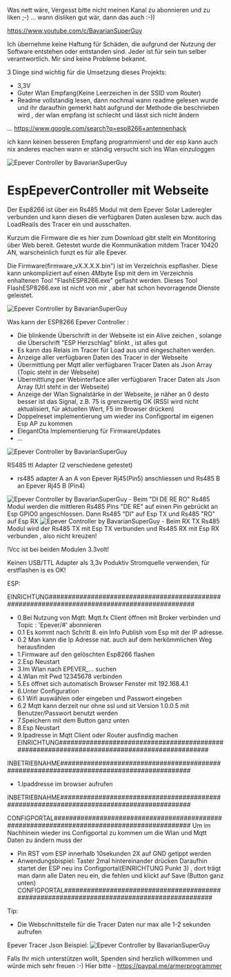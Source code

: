 Was nett wäre, Vergesst bitte nicht meinen Kanal zu abonnieren und zu liken ;-) ... wann disliken gut wär, dann das auch :-))

https://www.youtube.com/c/BavarianSuperGuy


Ich übernehme keine Haftung für Schäden, die aufgrund der Nutzung 
der Software entstehen oder entstanden sind. 
Jeder ist für sein tun selber verantwortlich.
Mir sind keine Probleme bekannt.

3 Dinge sind wichtig für die Umsetzung dieses Projekts:
- 3,3V
- Guter Wlan Empfang(Keine Leerzeichen in der SSID vom Router)
- Readme vollstandig lesen, dann nochmal
wann readme gelesen wurde und ihr daraufhin gemerkt habt
aufgrund der Methode die beschrieben wird ,
der wlan empfang ist schlecht und lässt sich nicht ändern

... https://www.google.com/search?q=esp8266+antennenhack

ich kann keinen besseren Empfang programmiern!
und der esp kann auch nix anderes machen 
wann er ständig versucht sich  ins Wlan einzuloggen





<img src="Tracer10420an.png" alt="Epever Controller by BavarianSuperGuy"/>

# EspEpeverController mit Webseite 
Der Esp8266 ist über ein Rs485 Modul mit dem Epever Solar Laderegler verbunden und kann diesen die verfügbaren Daten auslesen bzw. auch das LoadReails des Tracer ein und ausschalten. 

Kurzum die Firmware die es hier zum Download gibt stellt ein Montitoring über Web bereit.
Getestet wurde die Kommunikation mitdem Tracer 10420 AN, warscheinlich funzt es für alle Epever.

Die Firmware(firmware_vX.X.X.X.bin") ist im Verzeichnis espflasher.
Diese kann unkompliziert auf einen 4Mbyte Esp mit dem im Verzeichnis enhaltenen
Tool "FlashESP8266.exe" geflasht werden. 
Dieses Tool FlashESP8266.exe ist nicht von mir , aber hat schon hevorragende Dienste geleistet.

<img src="WebSeite-Epever Controller.png" alt="Epever Controller by BavarianSuperGuy"/>

Was kann der ESP8266 Epever Controller :



- Die blinkende Überschrift in der Webseite ist ein Alive zeichen , solange die Überschrift "ESP Herzschlag" blinkt , ist alles gut
- Es kann das Relais im Tracer für Load aus und eingeschalten werden.
- Anzeige aller verfügbaren Daten des Tracer in der Webseite
- Übermittlung per Mqtt aller verfügbaren Tracer Daten als Json Array  (Topic steht in der Webseite)
- Übermittlung per Webinterface  aller verfügbaren Tracer Daten als Json Array (Url steht in der Webseite)
- Anzeige der Wlan Signalstärke in der Webseite, je näher an 0 desto besser ist das Signal, z.B. 75 is grenzwertig OK 
(RSSI wird nicht aktualisiert, für aktuellen Wert, F5 im Browser drücken)
- Doppelreset implementierung um wieder ins Configportal im eigenen Esp AP zu kommen
- ElegantOta Implementierung für FirmwareUpdates
- ...



<img src="Tracer_Rj45_Rs485.png" alt="Epever Controller by BavarianSuperGuy"/>

RS485 ttl Adapter (2 verschiedene getestet)
- rs485 adapter A an A von Epever Rj45(Pin5) anschliessen und Rs485 B an  Epever Rj45 B (Pin4)

<img src="rs485.png" alt="Epever Controller by BavarianSuperGuy"/>
- Beim "DI DE RE RO" Rs485 Modul
werden die mittleren Rs485 Pins "DE RE" auf einen Pin gebrückt an Esp GPIO0 angeschlossen.
Dann Rs485 "DI" auf Esp TX  und Rs485 "RO" auf Esp RX 

<img src="rs485_2 .png" alt="Epever Controller by BavarianSuperGuy"/>
- Beim RX TX Rs485 Modul
wird der Rs485 TX mit Esp TX verbunden und Rs485 RX mit Esp RX verbunden , also nicht kreuzen!

!Vcc ist bei beiden Modulen 3.3volt!

Keinen USB/TTL Adapter als 3,3v Poduktiv Stromquelle verwenden, für erstflashen is es OK!


ESP:

EINRICHTUNG##############################################################################################
- 0.Bei Nutzung von Mqtt: Mqtt.fx Client öffnen mit Broker verbinden und Topic : 'Epever/#' abonnieren
- 0.1 Es kommt nach Schritt 8. ein Info Publish vom Esp mit der IP adresse.
- 0.2 Man kann die Ip Adresse nat. auch auf dem herkömmlichen Weg herausfinden
- 1.Firmware auf den gelöschten Esp8266 flashen
- 2.Esp Neustart
- 3.Im Wlan nach EPEVER_... suchen
- 4.Wlan mit Pwd 12345678 verbinden
- 5.Es öffnet sich automatisch Browser Fenster mit 192.168.4.1
- 6.Unter Configuration
- 6.1 Wifi auswählen oder eingeben und Passwort eingeben
- 6.2 Mqtt kann derzeit nur ohne ssl und sit Version 1.0.0.5 mit Benutzer/Passwort benutzt werden
- 7.Speichern mit dem Button ganz unten
- 8.Esp Neustart
- 9.Ipadresse in Mqtt Client oder Router ausfindig machen
EINRICHTUNG#############################################################################################

INBETRIEBNAHME##########################################################################################
- 1.Ipaddresse im browser aufrufen

INBETRIEBNAHME##########################################################################################

CONFIGPORTAL############################################################################################
Um im Nachhinein wieder ins Configportal zu kommen um die Wlan und Mqtt Daten zu ändern muss der 
- Pin RST vom ESP innerhalb 10sekunden 2X auf GND getippt werden
- Anwendungsbispiel: Taster 2mal hintereinander drücken
Daraufhin startet der ESP neu ins Configportal(EINRICHTUNG Punkt 3) , dort trägt man dann alle Daten neu ein, die fehlen
und klickt auf Save (Button ganz unten)
CONFIGPORTAL############################################################################################

Tip:
- Die Webschnittstelle für die Tracer Daten nur max alle 1-2 sekunden aufrufen

Epever Tracer Json Beispiel:
<img src="epeverjsondata.png" alt="Epever Controller by BavarianSuperGuy"/>


Falls Ihr mich unterstützen wollt, Spenden sind herzlich willkommen und würde mich sehr freuen :-)
Hier bitte - https://paypal.me/armerprogrammer
